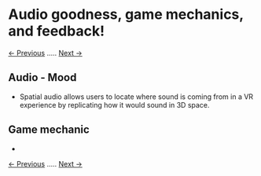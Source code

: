 # Audio goodness, game mechanics, and feedback!
[<- Previous](README-4-5.md) ..... [Next ->](README-4-7.md)

## Audio - Mood

* Spatial audio allows users to locate where sound is coming from in a VR experience by replicating how it would sound in 3D space.

## Game mechanic

*

[<- Previous](README-4-5.md) ..... [Next ->](README-4-7.md)
